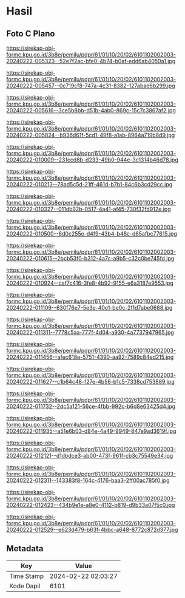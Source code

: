 # Hasil

## Foto C Plano

https://sirekap-obj-formc.kpu.go.id/3b8e/pemilu/pdpr/61/01/10/20/02/6101102002003-20240222-005323--52e7f2ac-bfe0-4b74-b0af-edd6ab4050a1.jpg

https://sirekap-obj-formc.kpu.go.id/3b8e/pemilu/pdpr/61/01/10/20/02/6101102002003-20240222-005457--0c719cf8-747a-4c31-8382-127abae6b299.jpg

https://sirekap-obj-formc.kpu.go.id/3b8e/pemilu/pdpr/61/01/10/20/02/6101102002003-20240222-005616--3ce5b8bb-d51b-4ab0-869c-15c7c3867af2.jpg

https://sirekap-obj-formc.kpu.go.id/3b8e/pemilu/pdpr/61/01/10/20/02/6101102002003-20240222-005824--b936d61f-5cd1-49f8-a1ab-8964a719b8d9.jpg

https://sirekap-obj-formc.kpu.go.id/3b8e/pemilu/pdpr/61/01/10/20/02/6101102002003-20240222-010009--231ccd8b-d233-49b0-944e-3c1314b46d78.jpg

https://sirekap-obj-formc.kpu.go.id/3b8e/pemilu/pdpr/61/01/10/20/02/6101102002003-20240222-010213--78ad5c5d-21ff-461d-b7b1-84c6b3cd29cc.jpg

https://sirekap-obj-formc.kpu.go.id/3b8e/pemilu/pdpr/61/01/10/20/02/6101102002003-20240222-010327--011db92b-0517-4a41-af45-730f32fd912e.jpg

https://sirekap-obj-formc.kpu.go.id/3b8e/pemilu/pdpr/61/01/10/20/02/6101102002003-20240222-010500--8d0c255e-d4f9-43b4-b48c-d65afbc77615.jpg

https://sirekap-obj-formc.kpu.go.id/3b8e/pemilu/pdpr/61/01/10/20/02/6101102002003-20240222-010615--2bcb53f0-b312-4a7c-a9b5-c32c0be745fd.jpg

https://sirekap-obj-formc.kpu.go.id/3b8e/pemilu/pdpr/61/01/10/20/02/6101102002003-20240222-010924--caf7c416-3fe8-4b92-9155-e6a3187e9553.jpg

https://sirekap-obj-formc.kpu.go.id/3b8e/pemilu/pdpr/61/01/10/20/02/6101102002003-20240222-011109--630f76e7-5e3e-40e1-be0c-2f1d7abe0688.jpg

https://sirekap-obj-formc.kpu.go.id/3b8e/pemilu/pdpr/61/01/10/20/02/6101102002003-20240222-011311--7778c5aa-777f-4d04-a930-4a7737947965.jpg

https://sirekap-obj-formc.kpu.go.id/3b8e/pemilu/pdpr/61/01/10/20/02/6101102002003-20240222-011456--afec618e-5751-4390-aa92-7589c84ed215.jpg

https://sirekap-obj-formc.kpu.go.id/3b8e/pemilu/pdpr/61/01/10/20/02/6101102002003-20240222-011627--c1b64c48-f27e-4b56-b1c5-7338cd753889.jpg

https://sirekap-obj-formc.kpu.go.id/3b8e/pemilu/pdpr/61/01/10/20/02/6101102002003-20240222-011732--2dc5a121-56ce-4fbb-992c-b6d8e63425d4.jpg

https://sirekap-obj-formc.kpu.go.id/3b8e/pemilu/pdpr/61/01/10/20/02/6101102002003-20240222-011935--a51e6b03-d84e-4a49-9949-847e9ad3619f.jpg

https://sirekap-obj-formc.kpu.go.id/3b8e/pemilu/pdpr/61/01/10/20/02/6101102002003-20240222-012121--d1dbdce3-ab00-473f-961f-cb3c75549e34.jpg

https://sirekap-obj-formc.kpu.go.id/3b8e/pemilu/pdpr/61/01/10/20/02/6101102002003-20240222-012311--143383f8-164c-4176-baa3-2ff00ac785f0.jpg

https://sirekap-obj-formc.kpu.go.id/3b8e/pemilu/pdpr/61/01/10/20/02/6101102002003-20240222-012423--434b9e1e-a8e0-4112-b819-d9b33a07f5c0.jpg

https://sirekap-obj-formc.kpu.go.id/3b8e/pemilu/pdpr/61/01/10/20/02/6101102002003-20240222-012529--e623d479-b63f-4bbc-a648-8772c872d377.jpg


## Metadata

| Key        | Value               |
| ---------- | ------------------- |
| Time Stamp | 2024-02-22 02:03:27 |
| Kode Dapil | 6101                |



